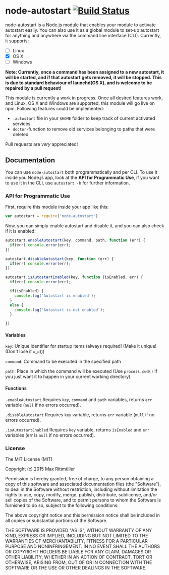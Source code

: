# node-autostart [![Build Status](https://travis-ci.org/maxrimue/node-autostart.svg)](https://travis-ci.org/maxrimue/node-autostart)

node-autostart is a Node.js module that enables your module to activate autostart easily. You can also use it as a global module to set-up autostart for anything and anywhere via the command line interface (CLI). Currently, it supports:

- [ ] Linux
- [x] OS X
- [ ] Windows

**Note: Currently, once a command has been assigned to a new autostart, it will be started, and if that autostart gets removed, it will be stopped. This is due to standard behaviour of launchd(OS X), and is welcome to be repaired by a pull request!**

This module is currently a work in progress. Once all desired features work, and Linux, OS X and Windows are supported, this module will go live on npm. Following features could be implemented:

- `.autostart` file in your `$HOME` folder to keep track of current activated services
- `doctor`-function to remove old services belonging to paths that were deleted

Pull requests are _very_ appreciated!

## Documentation
You can use `node-autostart` both programmatically and per CLI. To use it inside you Node.js app, look at the <b>API for Programmatic Use</b>, if you want to use it in the CLI, use `autostart -h` for further information.

### API for Programmatic Use

First, require this module inside your app like this:
```javascript
var autostart = require('node-autostart')
```
Now, you can simply enable autostart and disable it, and you can also check if it is enabled:
```javascript
autostart.enableAutostart(key, command, path, function (err) {
  if(err) console.error(err);
})

autostart.disableAutostart(key, function (err) {
  if(err) console.error(err);
})

autostart.isAutostartEnabled(key, function (isEnabled, err) {
  if(err) console.error(err);

  if(isEnabled) {
    console.log('Autostart is enabled');
  }
  else {
    console.log('Autostart is not enabled');
  }

})
```
#### Variables
`key`: Unique identifier for startup items (always required! (Make it unique! (Don't lose it ಠ_ಠ)))

`command`: Command to be executed in the specified path

`path`: Place in which the command will be executed (Use `process.cwd()` if you just want it to happen in your current working directory)
#### Functions
`.enableAutostart`
Requires `key`, `command` and `path` variables, returns `err` variable (`null` if no errors occurred).

`.disableAutostart`
Requires `key` variable, returns `err` variable (`null` if no errors occurred).

`.isAutostartEnabled`
Requires `key` variable, returns `isEnabled` and `err` variables (err is `null` if no errors occurred).

### License
The MIT License (MIT)

Copyright (c) 2015 Max Rittmüller

Permission is hereby granted, free of charge, to any person obtaining a copy
of this software and associated documentation files (the "Software"), to deal
in the Software without restriction, including without limitation the rights
to use, copy, modify, merge, publish, distribute, sublicense, and/or sell
copies of the Software, and to permit persons to whom the Software is
furnished to do so, subject to the following conditions:

The above copyright notice and this permission notice shall be included in all
copies or substantial portions of the Software.

THE SOFTWARE IS PROVIDED "AS IS", WITHOUT WARRANTY OF ANY KIND, EXPRESS OR
IMPLIED, INCLUDING BUT NOT LIMITED TO THE WARRANTIES OF MERCHANTABILITY,
FITNESS FOR A PARTICULAR PURPOSE AND NONINFRINGEMENT. IN NO EVENT SHALL THE
AUTHORS OR COPYRIGHT HOLDERS BE LIABLE FOR ANY CLAIM, DAMAGES OR OTHER
LIABILITY, WHETHER IN AN ACTION OF CONTRACT, TORT OR OTHERWISE, ARISING FROM,
OUT OF OR IN CONNECTION WITH THE SOFTWARE OR THE USE OR OTHER DEALINGS IN THE
SOFTWARE.
